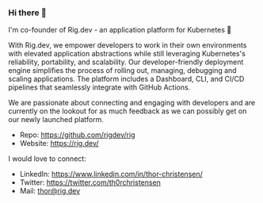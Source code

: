 ### Hi there 👋

I'm co-founder of Rig.dev - an application platform for Kubernetes 🚢

With Rig.dev, we empower developers to work in their own environments with elevated application abstractions while still leveraging Kubernetes's reliability, portability, and scalability. Our developer-friendly deployment engine simplifies the process of rolling out, managing, debugging and scaling applications. The platform includes a Dashboard, CLI, and CI/CD pipelines that seamlessly integrate with GitHub Actions.

We are passionate about connecting and engaging with developers and are currently on the lookout for as much feedback as we can possibly get on our newly launched platform. 
- Repo: https://github.com/rigdev/rig
- Website: https://rig.dev/

I would love to connect:
- LinkedIn: https://www.linkedin.com/in/thor-christensen/
- Twitter: https://twitter.com/th0rchristensen
- Mail: thor@rig.dev


